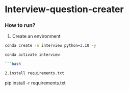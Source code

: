 # Interview-question-creater

### How to run?
1. Create an environment

```bash
conda create -n interview python=3.10 -y

conda activate interview

```bash

2.install requirements.txt

```
pip install -r requirements.txt
```